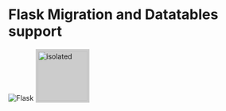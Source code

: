 # Flask Migration and Datatables support 

![Flask](https://img.shields.io/badge/flask-%23000.svg?logo=flask&logoColor=white&style=for-the-badge)
<img style="background-color:#ccc; padding: 4px" src="https://quintagroup.com/cms/python/images/sqlalchemy-logo.png/@@images/image.png" alt="isolated" width="100"/>


